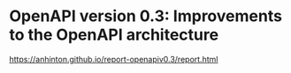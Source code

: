 # OpenAPI version 0.3: Improvements to the OpenAPI architecture

https://anhinton.github.io/report-openapiv0.3/report.html

